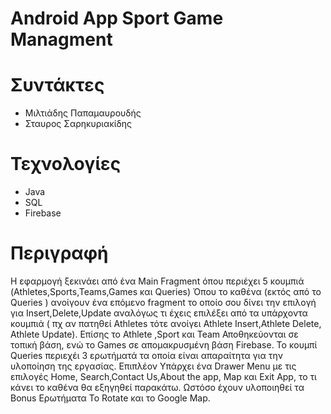 # Android App Sport Game Managment

# Συντάκτες

* Μιλτιάδης Παπαμαυρουδής
* Σταυρος Σαρηκυριακίδης

# Τεχνολογίες

* Java
* SQL
* Firebase

# Περιγραφή


Η εφαρμογή ξεκινάει από ένα Main Fragment όπου περιέχει 5 κουμπιά (Athletes,Sports,Teams,Games και Queries) Όπου το καθένα (εκτός από το Queries ) ανοίγουν ένα επόμενο fragment το οποίο σου δίνει την επιλογή για Insert,Delete,Update αναλόγως τι έχεις επιλέξει από τα υπάρχοντα κουμπιά ( πχ αν πατηθεί Athletes τότε ανοίγει Athlete Insert,Athlete Delete, Athlete Update). Επίσης το Athlete ,Sport και Team Αποθηκεύονται σε τοπική βάση, ενώ το Games σε απομακρυσμένη βάση Firebase. Το κουμπί Queries περιεχέι 3 ερωτήματά  τα οποία είναι απαραίτητα για την υλοποίηση της εργασίας. Επιπλέον Υπάρχει ένα Drawer Menu με τις επιλογές  Home, Search,Contact Us,About the app, Map και Exit App, το τι κάνει το καθένα θα εξηγηθεί παρακάτω. 
Ωστόσο έχουν υλοποιηθεί  τα Bonus Ερωτήματα Το Rotate και το Google Map.
